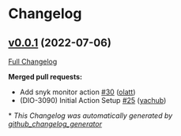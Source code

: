 # Changelog

## [v0.0.1](https://github.com/puppetlabs/setup-step-cli/tree/v0.0.1) (2022-07-06)

[Full Changelog](https://github.com/puppetlabs/setup-step-cli/compare/67676aef5a0cfd76858ce2ae884953ca768532ee...v0.0.1)

**Merged pull requests:**

- Add snyk monitor action [\#30](https://github.com/puppetlabs/setup-step-cli/pull/30) ([olatt](https://github.com/olatt))
- \(DIO-3090\) Initial Action Setup [\#25](https://github.com/puppetlabs/setup-step-cli/pull/25) ([yachub](https://github.com/yachub))



\* *This Changelog was automatically generated by [github_changelog_generator](https://github.com/github-changelog-generator/github-changelog-generator)*
